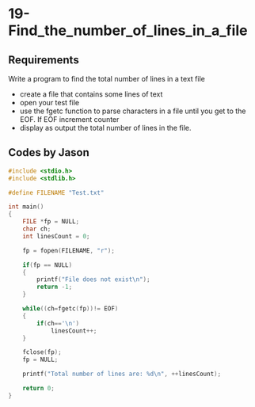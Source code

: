 # 19-Find_the_number_of_lines_in_a_file

## Requirements

Write a program to find the total number of lines in a text file

* create a file that contains some lines of text
* open your test file
* use the fgetc function to parse characters in a file until you get to the EOF. If EOF increment counter
* display as output the total number of lines in the file.

## Codes by Jason

```c
#include <stdio.h>
#include <stdlib.h>

#define FILENAME "Test.txt"

int main()
{
    FILE *fp = NULL;
    char ch;
    int linesCount = 0;

    fp = fopen(FILENAME, "r");

    if(fp == NULL)
    {
        printf("File does not exist\n");
        return -1;
    }

    while((ch=fgetc(fp))!= EOF)
    {
        if(ch=='\n')
            linesCount++;
    }

    fclose(fp);
    fp = NULL;

    printf("Total number of lines are: %d\n", ++linesCount);

    return 0;
}
```
